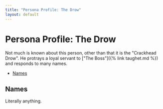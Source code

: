 ```yaml
---
title: "Persona Profile: The Drow"
layout: default
---
```

# Persona Profile: The Drow

Not much is known about this person, other than that it is the "Crackhead Drow". He protrays a loyal servant to ["The Boss"]({% link taughet.md %}) and responds to many names.
<!-- START doctoc generated TOC please keep comment here to allow auto update -->
<!-- DON'T EDIT THIS SECTION, INSTEAD RE-RUN doctoc TO UPDATE -->

- [Names](#names)

<!-- END doctoc generated TOC please keep comment here to allow auto update -->

## Names

Literally anything.
